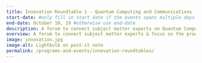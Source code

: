 ```yaml
---
title: Innovation Roundtable 1 - Quantum Computing and Communications
start-date: #only fill in start date if the events spans multiple days
end-date: October 10, 19 #otherwise use end-date
description: A forum to connect subject matter experts on Quantum Computing and Communications.
overview: A forum to connect subject matter experts & focus on the practical applications of Innovative Technologies in the Federal government. Held at GSA from 1-3pm and limited to 20 RSVPs.
image: innovation.jpg
image-alt: Lightbulb on post-it note
permalink: /programs-and-events/innovation-roundtables/
---
```

